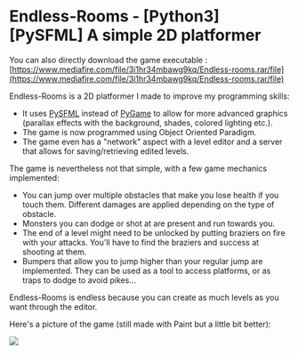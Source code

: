 # Endless-Rooms - [Python3][PySFML] A simple 2D platformer

You can also directly download the game executable : [https://www.mediafire.com/file/3i1hr34mbawg9kq/Endless-rooms.rar/file](https://www.mediafire.com/file/3i1hr34mbawg9kq/Endless-rooms.rar/file)

Endless-Rooms is a 2D platformer I made to improve my programming skills:
- It uses [PySFML](https://github.com/intjelic/python-sfml) instead of [PyGame](https://www.pygame.org/news) to allow for more advanced graphics (parallax effects with the background, shades, colored lighting etc.).
- The game is now programmed using Object Oriented Paradigm.
- The game even has a "network" aspect with a level editor and a server that allows for saving/retrieving edited levels.

The game is nevertheless not that simple, with a few game mechanics implemented:
- You can jump over multiple obstacles that make you lose health if you touch them. Different damages are applied depending on the type of obstacle.
- Monsters you can dodge or shot at are present and run towards you.
- The end of a level might need to be unlocked by putting braziers on fire with your attacks. You'll have to find the braziers and success at shooting at them.
- Bumpers that allow you to jump higher than your regular jump are implemented. They can be used as a tool to access platforms, or as traps to dodge to avoid pikes...

Endless-Rooms is endless because you can create as much levels as you want through the editor.

Here's a picture of the game (still made with Paint but a little bit better):

![](https://mpelegrin.hd.free.fr/images/videogames/screenshot-endless-rooms.png)
